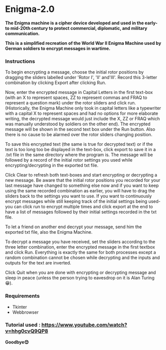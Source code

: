 # Enigma-2.0
**The Enigma machine is a cipher device developed and used in the early- to mid-20th century to protect commercial, diplomatic, and military communication.**

**This is a simplified recreation of the World War II Enigma Machine used by German soldiers to encrypt messages in wartime.**

### Instructions
To begin encrypting a message, choose the initial rotor positions by dragging the sliders labelled under 'Rotor I', 'II' and'III'.
Record this 3-letter combination by clicking Export after clicking Run.

Now, enter the encrypted message in Capital Letters in the first text-box (with an X to represent spaces, ZZ to represent
commas and FRAQ to represent a question mark) under the rotor sliders and click run. (Historically, the Enigma Machine only took
in capital letters like a typewriter with a capital X to represent spaces and had no options for more elaborate writing, the
decrypted message would just include the X, ZZ or FRAQ which was manually understood by soldiers on the other end). The encrypted
message will be shown in the second text box under the Run button. Also there is no cause to be alarmed over the rotor
sliders changing position.

To save this encrypted text (the same is true for decrypted text) or if the text is too long too be displayed in the text-box,
click export to save it in a .txt file in the same directory where the program is. The message will be followed
by a record of the initial rotor settings you used while encrypting/decrypting in the exported txt file.

Click Clear to refresh both text-boxes and start encrypting or decrypting a new message. Be aware that the initial rotor positions
you recorded for your last message have changed to something else now and if you want to keep using the same recorded combination
as earlier, you will have to drag the sliders back to the settings you want to use. If you want to continuously encrypt messages
while still keeping track of the initial settings being used-you can click run to encrypt multiple times and click export at the
end to have a list of messages followed by their initial settings recorded in the txt file.

To let a friend on another end decrypt your message, send him the exported txt file, also the Enigma Machine. 

To decrypt a message you have received, set the sliders according to the three letter combination, enter the encrypted message in the first textbox and click Run. Everything is exactly the same for both
processes except a random combination cannot be chosen while decrypting and the inputs and outputs for the text are inverted.

Click Quit when you are done with encrypting or decrypting message and sleep in peace
(unless the person trying to eavesdrop on it is Alan Turing😁).

### Requirements
- Tkinter
- Webbrowser

### Tutorial used : https://www.youtube.com/watch?v=hhg0cvQ9QP8

**Goodbye😊**
